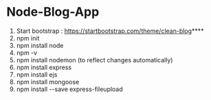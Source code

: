 # Node-Blog-App

1. Start bootstrap : https://startbootstrap.com/theme/clean-blog****
2. npm init
3. npm install node
4. npm -v 
5. npm install nodemon (to reflect changes automatically)
6. npm install express
7. npm install ejs
8. npm install mongoose
9. npm install --save express-fileupload
